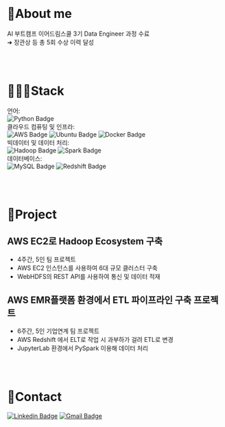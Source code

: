<!--
Zyapagetti/Zyapagetti is a ✨ special ✨ repository because its `README.md` (this file) appears on your GitHub profile.
You can click the Preview link to take a look at your changes.
-->

<!--
화살표모음
↗ ↙ ↖ ↘→ ← ← ↑ ↓ ↔
△△▴▵▷▷▸▹▻▻▽▽▾▿◁◁◂◃◅◅
⇐⇑⇒⇓⇔➡⬅⬇⬆
➩➪➫➬➭➮➯➱
➔➘➙➚➛➜➝➞➟➠➡➢➣➤➥➦➧➨
⇚⇛ ⇽⇾⇿ 
⇦⇧⇨⇩⇪⌅⌆⌤⏎
⇕⇖⇗⇘⇙ 
➳➴➵➶➷➸➹➺➻➼➽➾
⍇⍈⍐⍗
↩↪ ↺↻ ➲⤴⤵↵ ↩↪ ↶↷ ⤴ ⤵ ☇ ↰↱ ↴ ↜↝ ↥ ↲↳
↗ ↙ ↖ ↘
⇠⇡⇢⇣
⇄⇅⇆⇇⇈⇉⇊
⇫⇬⇭⇮⇯⇰⇱⇲⇳
👉👈👇👆
-->

<br>

# 🚀About me
AI 부트캠프 이어드림스쿨 3기 Data Engineer 과정 수료<br>
➜ 장관상 등 총 5회 수상 이력 달성

<br>
<br>

<!--
Badges4-README.md-Profile
https://github.com/alexandresanlim/Badges4-README.md-Profile

![](https://img.shields.io/badge/-?style=for-the-badge&logo=&logoColor=black)
-->
# 🧑🏻‍💻Stack
언어:<br>
![Python Badge](https://img.shields.io/badge/Python-FFD43B?style=for-the-badge&logo=python&logoColor=blue)<br>
클라우드 컴퓨팅 및 인프라:<br>
![AWS Badge](https://img.shields.io/badge/AWS-232F3E?style=for-the-badge&logo=AmazonAWS&logoColor=FF9900)
![Ubuntu Badge](https://img.shields.io/badge/Ubuntu-E95420?style=for-the-badge&logo=ubuntu&logoColor=white)
![Docker Badge](https://img.shields.io/badge/Docker-2CA5E0?style=for-the-badge&logo=docker&logoColor=white)<br>
빅데이터 및 데이터 처리:<br>
![Hadoop Badge](https://img.shields.io/badge/Apache_Hadoop-66CCFF?style=for-the-badge&logo=ApacheHadoop&logoColor=black)
![Spark Badge](https://img.shields.io/badge/Apache_Spark-FFFFFF?style=for-the-badge&logo=apachespark&logoColor=#E35A16)<br>
데이터베이스:<br>
![MySQL Badge](https://img.shields.io/badge/MySQL-4479A1?style=for-the-badge&logo=MySQL&logoColor=white)
![Redshift Badge](https://img.shields.io/badge/AWS_Redshift-8C4FFF?style=for-the-badge&logo=AmazonRedshift&logoColor=white)

<br>
<br>

# 📝Project

## AWS EC2로 Hadoop Ecosystem 구축
- 4주간, 5인 팀 프로젝트
- AWS EC2 인스턴스를 사용하여 6대 규모 클러스터 구축
- WebHDFS의 REST API를 사용하여 통신 및 데이터 적재

## AWS EMR플랫폼 환경에서 ETL 파이프라인 구축 프로젝트
- 6주간, 5인 기업연계 팀 프로젝트
- AWS Redshift 에서 ELT로 작업 시 과부하가 걸려 ETL로 변경
- JupyterLab 환경에서 PySpark 이용해 데이터 처리

<br>
<br>

# 🤙Contact
[![Linkedin Badge](https://img.shields.io/badge/LinkedIn-0A66C2?logo=Linkedin&logoColor=white&link=https://www.linkedin.com/in/zyaparrot)](https://www.linkedin.com/in/zyaparrot)
[![Gmail Badge](https://img.shields.io/badge/jeff9435@gmail.com-EA4335?logo=Gmail&logoColor=white)](mailto:jeff9435@gmail.com)

<br>
